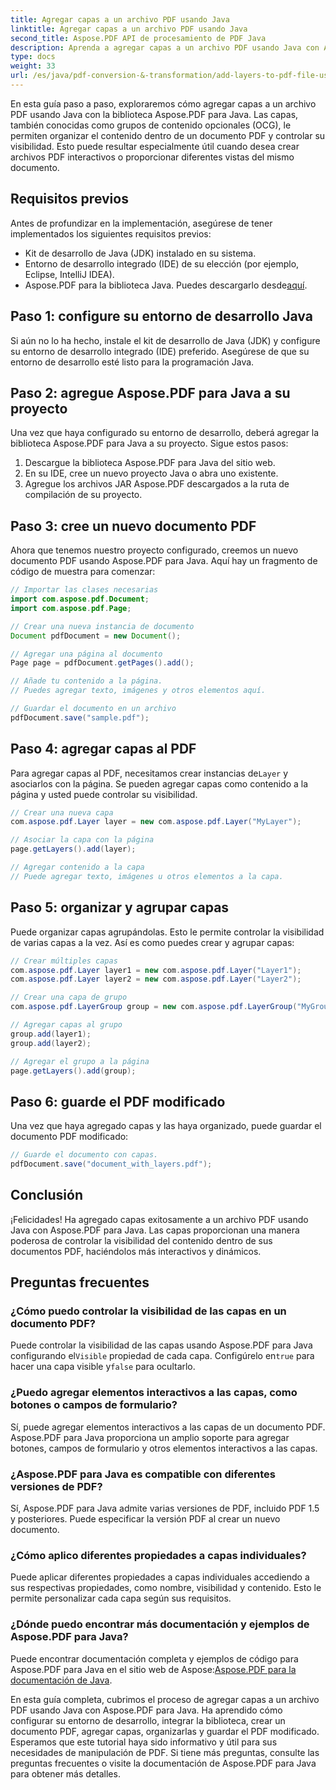 ```yaml
---
title: Agregar capas a un archivo PDF usando Java
linktitle: Agregar capas a un archivo PDF usando Java
second_title: Aspose.PDF API de procesamiento de PDF Java
description: Aprenda a agregar capas a un archivo PDF usando Java con Aspose.PDF para Java. Esta guía paso a paso incluye código fuente y cubre la manipulación de PDF con facilidad.
type: docs
weight: 33
url: /es/java/pdf-conversion-&-transformation/add-layers-to-pdf-file-using-java/
---
```

En esta guía paso a paso, exploraremos cómo agregar capas a un archivo PDF usando Java con la biblioteca Aspose.PDF para Java. Las capas, también conocidas como grupos de contenido opcionales (OCG), le permiten organizar el contenido dentro de un documento PDF y controlar su visibilidad. Esto puede resultar especialmente útil cuando desea crear archivos PDF interactivos o proporcionar diferentes vistas del mismo documento.

## Requisitos previos
Antes de profundizar en la implementación, asegúrese de tener implementados los siguientes requisitos previos:

- Kit de desarrollo de Java (JDK) instalado en su sistema.
- Entorno de desarrollo integrado (IDE) de su elección (por ejemplo, Eclipse, IntelliJ IDEA).
-  Aspose.PDF para la biblioteca Java. Puedes descargarlo desde[aquí](https://releases.aspose.com/pdf/java/).

## Paso 1: configure su entorno de desarrollo Java
Si aún no lo ha hecho, instale el kit de desarrollo de Java (JDK) y configure su entorno de desarrollo integrado (IDE) preferido. Asegúrese de que su entorno de desarrollo esté listo para la programación Java.

## Paso 2: agregue Aspose.PDF para Java a su proyecto
Una vez que haya configurado su entorno de desarrollo, deberá agregar la biblioteca Aspose.PDF para Java a su proyecto. Sigue estos pasos:

1. Descargue la biblioteca Aspose.PDF para Java del sitio web.
2. En su IDE, cree un nuevo proyecto Java o abra uno existente.
3. Agregue los archivos JAR Aspose.PDF descargados a la ruta de compilación de su proyecto.

## Paso 3: cree un nuevo documento PDF
Ahora que tenemos nuestro proyecto configurado, creemos un nuevo documento PDF usando Aspose.PDF para Java. Aquí hay un fragmento de código de muestra para comenzar:

```java
// Importar las clases necesarias
import com.aspose.pdf.Document;
import com.aspose.pdf.Page;

// Crear una nueva instancia de documento
Document pdfDocument = new Document();

// Agregar una página al documento
Page page = pdfDocument.getPages().add();

// Añade tu contenido a la página.
// Puedes agregar texto, imágenes y otros elementos aquí.

// Guardar el documento en un archivo
pdfDocument.save("sample.pdf");
```

## Paso 4: agregar capas al PDF
 Para agregar capas al PDF, necesitamos crear instancias de`Layer` y asociarlos con la página. Se pueden agregar capas como contenido a la página y usted puede controlar su visibilidad.

```java
// Crear una nueva capa
com.aspose.pdf.Layer layer = new com.aspose.pdf.Layer("MyLayer");

// Asociar la capa con la página
page.getLayers().add(layer);

// Agregar contenido a la capa
// Puede agregar texto, imágenes u otros elementos a la capa.
```

## Paso 5: organizar y agrupar capas
Puede organizar capas agrupándolas. Esto le permite controlar la visibilidad de varias capas a la vez. Así es como puedes crear y agrupar capas:

```java
// Crear múltiples capas
com.aspose.pdf.Layer layer1 = new com.aspose.pdf.Layer("Layer1");
com.aspose.pdf.Layer layer2 = new com.aspose.pdf.Layer("Layer2");

// Crear una capa de grupo
com.aspose.pdf.LayerGroup group = new com.aspose.pdf.LayerGroup("MyGroup");

// Agregar capas al grupo
group.add(layer1);
group.add(layer2);

// Agregar el grupo a la página
page.getLayers().add(group);
```

## Paso 6: guarde el PDF modificado
Una vez que haya agregado capas y las haya organizado, puede guardar el documento PDF modificado:

```java
// Guarde el documento con capas.
pdfDocument.save("document_with_layers.pdf");
```

## Conclusión
¡Felicidades! Ha agregado capas exitosamente a un archivo PDF usando Java con Aspose.PDF para Java. Las capas proporcionan una manera poderosa de controlar la visibilidad del contenido dentro de sus documentos PDF, haciéndolos más interactivos y dinámicos.

## Preguntas frecuentes

### ¿Cómo puedo controlar la visibilidad de las capas en un documento PDF?
 Puede controlar la visibilidad de las capas usando Aspose.PDF para Java configurando el`Visible` propiedad de cada capa. Configúrelo en`true` para hacer una capa visible y`false` para ocultarlo.

### ¿Puedo agregar elementos interactivos a las capas, como botones o campos de formulario?
Sí, puede agregar elementos interactivos a las capas de un documento PDF. Aspose.PDF para Java proporciona un amplio soporte para agregar botones, campos de formulario y otros elementos interactivos a las capas.

### ¿Aspose.PDF para Java es compatible con diferentes versiones de PDF?
Sí, Aspose.PDF para Java admite varias versiones de PDF, incluido PDF 1.5 y posteriores. Puede especificar la versión PDF al crear un nuevo documento.

### ¿Cómo aplico diferentes propiedades a capas individuales?
Puede aplicar diferentes propiedades a capas individuales accediendo a sus respectivas propiedades, como nombre, visibilidad y contenido. Esto le permite personalizar cada capa según sus requisitos.

### ¿Dónde puedo encontrar más documentación y ejemplos de Aspose.PDF para Java?
 Puede encontrar documentación completa y ejemplos de código para Aspose.PDF para Java en el sitio web de Aspose:[Aspose.PDF para la documentación de Java](https://reference.aspose.com/pdf/java/).


En esta guía completa, cubrimos el proceso de agregar capas a un archivo PDF usando Java con Aspose.PDF para Java. Ha aprendido cómo configurar su entorno de desarrollo, integrar la biblioteca, crear un documento PDF, agregar capas, organizarlas y guardar el PDF modificado. Esperamos que este tutorial haya sido informativo y útil para sus necesidades de manipulación de PDF. Si tiene más preguntas, consulte las preguntas frecuentes o visite la documentación de Aspose.PDF para Java para obtener más detalles.